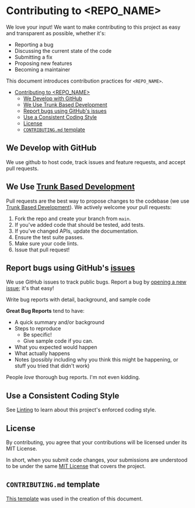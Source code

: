 # Contributing to <REPO_NAME>

We love your input! We want to make contributing to this project as easy and transparent as possible, whether it's:

- Reporting a bug
- Discussing the current state of the code
- Submitting a fix
- Proposing new features
- Becoming a maintainer

This document introduces contribution practices for `<REPO_NAME>`.

- [Contributing to \<REPO\_NAME\>](#contributing-to-repo_name)
  - [We Develop with GitHub](#we-develop-with-github)
  - [We Use Trunk Based Development](#we-use-trunk-based-development)
  - [Report bugs using GitHub's issues](#report-bugs-using-githubs-issues)
  - [Use a Consistent Coding Style](#use-a-consistent-coding-style)
  - [License](#license)
  - [`CONTRIBUTING.md` template](#contributingmd-template)

## We Develop with GitHub

We use github to host code, track issues and feature requests, and accept pull requests.

## We Use [Trunk Based Development](https://trunkbaseddevelopment.com/)

Pull requests are the best way to propose changes to the codebase (we use [Trunk Based Development](https://trunkbaseddevelopment.com/)). We actively welcome your pull requests:

1. Fork the repo and create your branch from `main`.
2. If you've added code that should be tested, add tests.
3. If you've changed APIs, update the documentation.
4. Ensure the test suite passes.
5. Make sure your code lints.
6. Issue that pull request!

## Report bugs using GitHub's [issues](https://github.com/<USER_NAME>/<REPO_NAME>/issues)

We use GitHub issues to track public bugs. Report a bug by [opening a new issue](https://github.com/<USER_NAME>/<REPO_NAME>/issues/new/choose); it's that easy!

Write bug reports with detail, background, and sample code

**Great Bug Reports** tend to have:

- A quick summary and/or background
- Steps to reproduce
  - Be specific!
  - Give sample code if you can.
- What you expected would happen
- What actually happens
- Notes (possibly including why you think this might be happening, or stuff you tried that didn't work)

People _love_ thorough bug reports. I'm not even kidding.

## Use a Consistent Coding Style

See [Linting](./README.md#Linting) to learn about this project's enforced coding style.

## License

By contributing, you agree that your contributions will be licensed under its MIT License.

In short, when you submit code changes, your submissions are understood to be under the same [MIT License](http://choosealicense.com/licenses/mit/) that covers the project.

## `CONTRIBUTING.md` template

[This template](https://gist.github.com/briandk/3d2e8b3ec8daf5a27a62) was used in the creation of this document.
